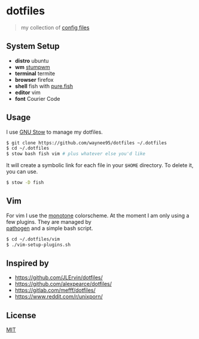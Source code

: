 # dotfiles

> my collection of [config files](https://dotfiles.github.io/)

## System Setup

* **distro** ubuntu
* **wm** [stumpwm](https://stumpwm.github.io/)
* **terminal** termite
* **browser** firefox
* **shell** fish with [pure.fish](https://github.com/brandonweiss/pure.fish)
* **editor** vim
* **font** Courier Code

## Usage

I use [GNU Stow](https://gnu.org/software/stow/) to manage my dotfiles.

```bash
$ git clone https://github.com/waynee95/dotfiles ~/.dotfiles
$ cd ~/.dotfiles
$ stow bash fish vim # plus whatever else you'd like
```

It will create a symbolic link for each file in your `$HOME` directory. To
delete it, you can use.

```bash
$ stow -D fish 
```

## Vim

For vim I use the [monotone](https://github.com/Lokaltog/vim-monotone)
colorscheme. At the moment I am only using a few plugins. They are managed by  
[pathogen](https://github.com/tpope/vim-pathogen) and a simple bash script.

```bash
$ cd ~/.dotfiles/vim
$ ./vim-setup-plugins.sh
```

## Inspired by

* https://github.com/JLErvin/dotfiles/
* https://github.com/alexpearce/dotfiles/
* https://gitlab.com/mefff/dotfiles/
* https://www.reddit.com/r/unixporn/

## License

[MIT](LICENSE)
